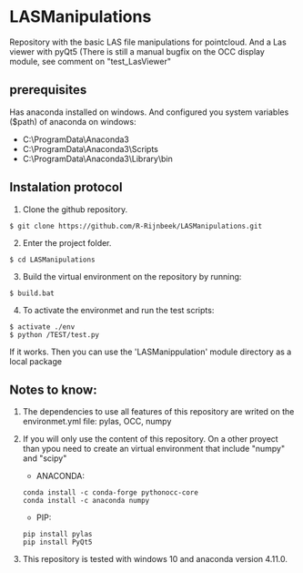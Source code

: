 # LASManipulations

Repository with the basic LAS file manipulations for pointcloud. And a Las viewer with pyQt5 (There is still a manual bugfix on the OCC display module, see comment on "test_LasViewer"

## prerequisites

Has anaconda installed on windows. And configured you system variables ($path) of anaconda on windows: 
* C:\ProgramData\Anaconda3
* C:\ProgramData\Anaconda3\Scripts
* C:\ProgramData\Anaconda3\Library\bin

## Instalation protocol

1. Clone the github repository.
```
$ git clone https://github.com/R-Rijnbeek/LASManipulations.git
```

2. Enter the project folder.
```
$ cd LASManipulations
```

3. Build the virtual environment on the repository by running:
```
$ build.bat
```

4. To activate the environmet and run the test scripts:
```
$ activate ./env
$ python /TEST/test.py
```

If it works. Then you can use the 'LASManippulation' module directory as a local package

## Notes to know: 

1. The dependencies to use all features of this repository are writed on the environmet.yml file: pylas, OCC, numpy
2. If you will only use the content of this repository. On a other proyect than ypou need to create an virtual environment that include "numpy" and "scipy"
    * ANACONDA:
    ```
    conda install -c conda-forge pythonocc-core
    conda install -c anaconda numpy
    ``` 
    * PIP:
    ```
    pip install pylas
    pip install PyQt5
    ```

3. This repository is tested with windows 10 and anaconda version 4.11.0.
